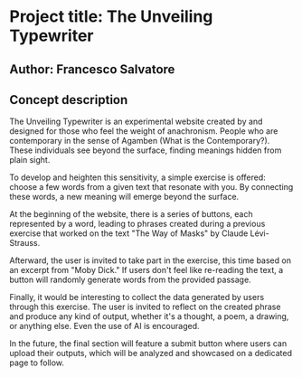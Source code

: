 # Project title: The Unveiling Typewriter

## Author: Francesco Salvatore

## Concept description

The Unveiling Typewriter is an experimental website created by and designed for those who feel the weight of anachronism. People who are contemporary in the sense of Agamben (What is the Contemporary?). These individuals see beyond the surface, finding meanings hidden from plain sight.

To develop and heighten this sensitivity, a simple exercise is offered: choose a few words from a given text that resonate with you. By connecting these words, a new meaning will emerge beyond the surface.

At the beginning of the website, there is a series of buttons, each represented by a word, leading to phrases created during a previous exercise that worked on the text "The Way of Masks" by Claude Lévi-Strauss.

Afterward, the user is invited to take part in the exercise, this time based on an excerpt from "Moby Dick." If users don't feel like re-reading the text, a button will randomly generate words from the provided passage.

Finally, it would be interesting to collect the data generated by users through this exercise. The user is invited to reflect on the created phrase and produce any kind of output, whether it's a thought, a poem, a drawing, or anything else. Even the use of AI is encouraged.

In the future, the final section will feature a submit button where users can upload their outputs, which will be analyzed and showcased on a dedicated page to follow.